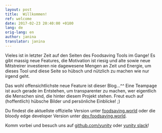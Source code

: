 ```yaml
---
layout: post
title:  Willkommen!
ref: welcome
date: 2017-02-23 20:40:00 +0100
lang: de
orig-lang: en
author: janina
translator: janina
---
```


Vieles ist in letzter Zeit auf den Seiten des Foodsaving Tools im Gange! Es gibt
massig neue Features, die Motivation ist riesig und alte sowie neue Mitstreirer
investieren nie dagewesene Mengen an Zeit und Energie, um dieses Tool und diese
Seite so hübsch und nützlich zu machen wie nur irgend geht.

Das wohl offensichtlichste neue Feature ist dieser Blog...^^ Eine Teampage ist
auch gerade im Entstehen, um transparenter zu machen, wer eigentlich die Menschen
sind, die hinter diesem Projekt stehen. Freut euch auf (hoffentlich) hübsche Bilder
und persönliche Einblicke! ;)

Du findest die aktuellste offizielle Version unter
[foodsaving.world](https://foodsaving.world)
oder die bloody edge developer Version unter
[dev.foodsaving.world](https://dev.foodsaving.world).

Komm vorbei und besuch uns auf [github.com/yunity](https://github.com/yunity)
oder [yunity slack](https://slackin.yunity.org/)!
